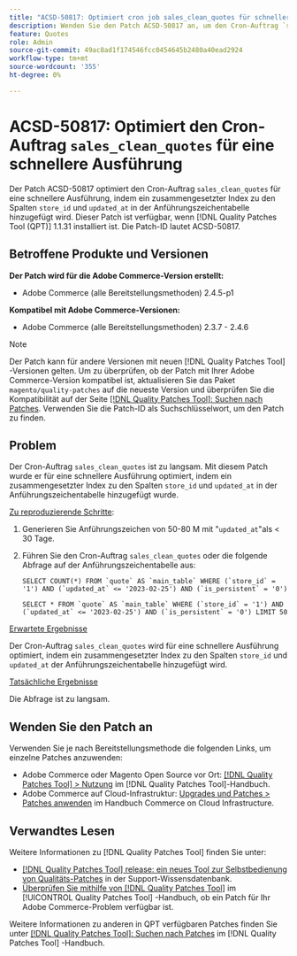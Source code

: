 ```yaml
---
title: "ACSD-50817: Optimiert cron job sales_clean_quotes für schnellere Ausführung"
description: Wenden Sie den Patch ACSD-50817 an, um den Cron-Auftrag `sales_clean_quotes` so zu optimieren, dass er schneller ausgeführt wird, indem Sie einen zusammengesetzten Index zu den Spalten "store_id"und "updated_at"in der Anführungszeichentabelle hinzufügen.
feature: Quotes
role: Admin
source-git-commit: 49ac8ad1f174546fcc0454645b2480a40ead2924
workflow-type: tm+mt
source-wordcount: '355'
ht-degree: 0%

---
```


# ACSD-50817: Optimiert den Cron-Auftrag `sales_clean_quotes` für eine schnellere Ausführung

Der Patch ACSD-50817 optimiert den Cron-Auftrag `sales_clean_quotes` für eine schnellere Ausführung, indem ein zusammengesetzter Index zu den Spalten `store_id` und `updated_at` in der Anführungszeichentabelle hinzugefügt wird. Dieser Patch ist verfügbar, wenn [!DNL Quality Patches Tool (QPT)] 1.1.31 installiert ist. Die Patch-ID lautet ACSD-50817.

## Betroffene Produkte und Versionen

**Der Patch wird für die Adobe Commerce-Version erstellt:**

* Adobe Commerce (alle Bereitstellungsmethoden) 2.4.5-p1

**Kompatibel mit Adobe Commerce-Versionen:**

* Adobe Commerce (alle Bereitstellungsmethoden) 2.3.7 - 2.4.6

>[!NOTE]
>
>Der Patch kann für andere Versionen mit neuen [!DNL Quality Patches Tool] -Versionen gelten. Um zu überprüfen, ob der Patch mit Ihrer Adobe Commerce-Version kompatibel ist, aktualisieren Sie das Paket `magento/quality-patches` auf die neueste Version und überprüfen Sie die Kompatibilität auf der Seite [[!DNL Quality Patches Tool]: Suchen nach Patches](https://experienceleague.adobe.com/tools/commerce-quality-patches/index.html). Verwenden Sie die Patch-ID als Suchschlüsselwort, um den Patch zu finden.

## Problem

Der Cron-Auftrag `sales_clean_quotes` ist zu langsam. Mit diesem Patch wurde er für eine schnellere Ausführung optimiert, indem ein zusammengesetzter Index zu den Spalten `store_id` und `updated_at` in der Anführungszeichentabelle hinzugefügt wurde.

<u>Zu reproduzierende Schritte</u>:

1. Generieren Sie Anführungszeichen von 50-80 M mit &quot;`updated_at`&quot;als &lt; 30 Tage.
1. Führen Sie den Cron-Auftrag `sales_clean_quotes` oder die folgende Abfrage auf der Anführungszeichentabelle aus:

   ```cron
   SELECT COUNT(*) FROM `quote` AS `main_table` WHERE (`store_id` = '1') AND (`updated_at` <= '2023-02-25') AND (`is_persistent` = '0')
   
   SELECT * FROM `quote` AS `main_table` WHERE (`store_id` = '1') AND (`updated_at` <= '2023-02-25') AND (`is_persistent` = '0') LIMIT 50
   ```

<u>Erwartete Ergebnisse</u>

Der Cron-Auftrag `sales_clean_quotes` wird für eine schnellere Ausführung optimiert, indem ein zusammengesetzter Index zu den Spalten `store_id` und `updated_at` der Anführungszeichentabelle hinzugefügt wird.

<u>Tatsächliche Ergebnisse</u>

Die Abfrage ist zu langsam.

## Wenden Sie den Patch an

Verwenden Sie je nach Bereitstellungsmethode die folgenden Links, um einzelne Patches anzuwenden:

* Adobe Commerce oder Magento Open Source vor Ort: [[!DNL Quality Patches Tool] > Nutzung](https://experienceleague.adobe.com/docs/commerce-operations/tools/quality-patches-tool/usage.html) im [!DNL Quality Patches Tool]-Handbuch.
* Adobe Commerce auf Cloud-Infrastruktur: [Upgrades und Patches > Patches anwenden](https://experienceleague.adobe.com/docs/commerce-cloud-service/user-guide/develop/upgrade/apply-patches.html) im Handbuch Commerce on Cloud Infrastructure.

## Verwandtes Lesen

Weitere Informationen zu [!DNL Quality Patches Tool] finden Sie unter:

* [[!DNL Quality Patches Tool] release: ein neues Tool zur Selbstbedienung von Qualitäts-Patches](https://experienceleague.adobe.com/en/docs/commerce-knowledge-base/kb/announcements/commerce-announcements/magento-quality-patches-released-new-tool-to-self-serve-quality-patches) in der Support-Wissensdatenbank.
* [Überprüfen Sie mithilfe von  [!DNL Quality Patches Tool]](/help/tools/quality-patches-tool/patches-available-in-qpt/check-patch-for-magento-issue-with-magento-quality-patches.md) im [!UICONTROL Quality Patches Tool] -Handbuch, ob ein Patch für Ihr Adobe Commerce-Problem verfügbar ist.


Weitere Informationen zu anderen in QPT verfügbaren Patches finden Sie unter [[!DNL Quality Patches Tool]: Suchen nach Patches](https://experienceleague.adobe.com/tools/commerce-quality-patches/index.html) im [!DNL Quality Patches Tool] -Handbuch.
